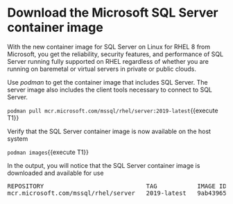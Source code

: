 # Download the Microsoft SQL Server container image

With the new container image for SQL Server on Linux for RHEL 8  from Microsoft, you get the reliability, security features, and performance of SQL Server running fully supported on RHEL regardless of whether you are running on baremetal or virtual servers in private or public clouds.

Use *podman* to get the container image that includes SQL Server. The server image also includes the client tools necessary to connect to SQL Server.

`podman pull mcr.microsoft.com/mssql/rhel/server:2019-latest`{{execute T1}}

Verify that the SQL Server container image is now available on the host system

`podman images`{{execute T1}}

In the output, you will notice that the SQL Server container image is downloaded and available for use

<pre class="file">
REPOSITORY                            TAG           IMAGE ID       CREATED       SIZE
mcr.microsoft.com/mssql/rhel/server   2019-latest   9ab439659123   6 weeks ago   1.59 GB
</pre>
